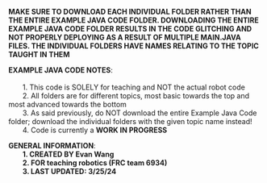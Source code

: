 **MAKE SURE TO DOWNLOAD EACH INDIVIDUAL FOLDER RATHER THAN THE ENTIRE EXAMPLE JAVA CODE FOLDER. DOWNLOADING THE ENTIRE EXAMPLE JAVA CODE FOLDER RESULTS IN THE CODE GLITCHING AND NOT PROPERLY DEPLOYING AS A RESULT OF MULTIPLE MAIN.JAVA FILES. THE INDIVIDUAL FOLDERS HAVE NAMES RELATING TO THE TOPIC TAUGHT IN THEM**  <br> 

**EXAMPLE JAVA CODE NOTES**:  <br>  
&emsp;&emsp;1. This code is SOLELY for teaching and NOT the actual robot code  <br> 
&emsp;&emsp;2. All folders are for different topics, most basic towards the top and most advanced towards the bottom  <br> 
&emsp;&emsp;3. As said previously, do NOT download the entire Example Java Code folder; download the individual folders with the given topic name instead!  <br> 
&emsp;&emsp;4. Code is currently a **WORK IN PROGRESS**  <br> 

**GENERAL INFORMATION**:  <br> 
&emsp;&emsp;**1. CREATED BY Evan Wang**  <br> 
&emsp;&emsp;**2. FOR teaching robotics (FRC team 6934)**  <br>
&emsp;&emsp;**3. LAST UPDATED: 3/25/24**